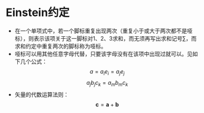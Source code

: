 # Einstein约定
- 在一个单项式中，若一个脚标重复出现两次（重复小于或大于两次都不是哑标），则表示该项关于这一脚标对1、2、3求和，而无须再写出求和记号$\sum$，而求和约定中重复两次的脚标称为哑标。
- 哑标可以用其他任意字母代替，只要该字母没有在该项中出现过就可以。见如下几个公式：$$a=a_ie_i=a_je_j$$$$a_jb_jc_k=a_mb_mc_k$$
- 矢量的代数运算法则：$$\boldsymbol{c}=\boldsymbol{a}+\boldsymbol{b}$$
